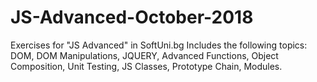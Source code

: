 # JS-Advanced-October-2018
Exercises for "JS Advanced" in SoftUni.bg
Includes the following topics: 
DOM, DOM Manipulations, JQUERY, Advanced Functions, Object Composition, Unit Testing, JS Classes, Prototype Chain, Modules.
